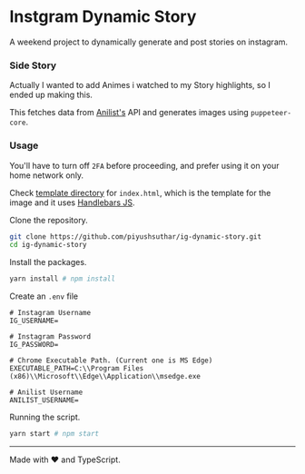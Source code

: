 # Instgram Dynamic Story

A weekend project to dynamically generate and post stories on instagram.

### Side Story
Actually I wanted to add Animes i watched to my Story highlights, so I ended up making this.

This fetches data from [Anilist's](https://anilist.co) API and generates images using `puppeteer-core`.

### Usage
You'll have to turn off `2FA` before proceeding, and prefer using it on your home network only.

Check [template directory](/src/templates) for `index.html`, which is the template for the image and it uses [Handlebars JS](https://handlebarsjs.com/).

Clone the repository.
```sh
git clone https://github.com/piyushsuthar/ig-dynamic-story.git
cd ig-dynamic-story
```

Install the packages.
```sh
yarn install # npm install
```

Create an `.env` file
```
# Instagram Username
IG_USERNAME=

# Instagram Password
IG_PASSWORD=

# Chrome Executable Path. (Current one is MS Edge)
EXECUTABLE_PATH=C:\\Program Files (x86)\\Microsoft\\Edge\\Application\\msedge.exe

# Anilist Username
ANILIST_USERNAME=
```
Running the script.
```sh
yarn start # npm start
```

---
Made with ♥ and TypeScript.